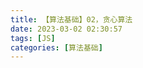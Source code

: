 ```yaml
---
title: 【算法基础】02，贪心算法
date: 2023-03-02 02:30:57
tags: [JS]
categories: [算法基础]
---
```


<!-- YCTODO -->